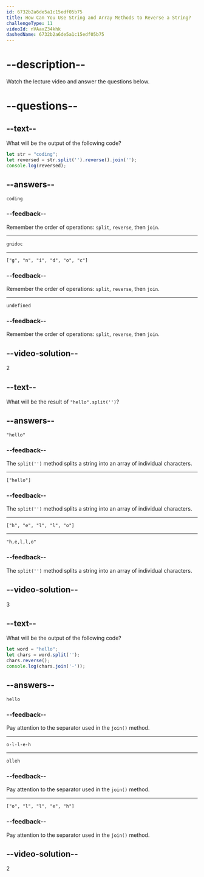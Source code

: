 ```yaml
---
id: 6732b2a6de5a1c15edf05b75
title: How Can You Use String and Array Methods to Reverse a String?
challengeType: 11
videoId: nVAaxZ34khk
dashedName: 6732b2a6de5a1c15edf05b75
---
```


# --description--

Watch the lecture video and answer the questions below.

# --questions--

## --text--

What will be the output of the following code?

```js
let str = "coding";
let reversed = str.split('').reverse().join('');
console.log(reversed);
```

## --answers--

`coding`

### --feedback--

Remember the order of operations: `split`, `reverse`, then `join`.

---

`gnidoc`

---

`["g", "n", "i", "d", "o", "c"]`

### --feedback--

Remember the order of operations: `split`, `reverse`, then `join`.

---

`undefined`

### --feedback--

Remember the order of operations: `split`, `reverse`, then `join`.

## --video-solution--

2

## --text--

What will be the result of `"hello".split('')`?

## --answers--

`"hello"`

### --feedback--

The `split('')` method splits a string into an array of individual characters.

---

`["hello"]`

### --feedback--

The `split('')` method splits a string into an array of individual characters.

---

`["h", "e", "l", "l", "o"]`

---

`"h,e,l,l,o"`

### --feedback--

The `split('')` method splits a string into an array of individual characters.

## --video-solution--

3

## --text--

What will be the output of the following code?

```js
let word = "hello";
let chars = word.split('');
chars.reverse();
console.log(chars.join('-'));
```

## --answers--

`hello`

### --feedback--

Pay attention to the separator used in the `join()` method.

---

`o-l-l-e-h`

---

`olleh`

### --feedback--

Pay attention to the separator used in the `join()` method.

---

`["o", "l", "l", "e", "h"]`

### --feedback--

Pay attention to the separator used in the `join()` method.

## --video-solution--

2
